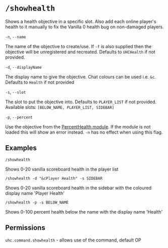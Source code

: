 # `/showhealth`

Shows a health objective in a specific slot. Also add each online player's health to it manually to
fix the Vanilla 0 health bug on non-damaged players.

`-n`, `--name` 

The name of the objective to create/use. If `-f` is also supplied then the objective will
be unregistered and recreated. Defaults to `UHCHealth` if not provided.

`-d`, `--displayName`

The display name to give the objective. Chat colours can be used i.e. `&c`. Defaults to `Health`
if not provided

`-s`, `--slot`

The slot to put the objective into. Defaults to `PLAYER_LIST` if not provided. Available slots:
`[BELOW_NAME, PLAYER_LIST, SIDEBAR]`

`-p`, `--percent`

Use the objective from the [PercentHealth module](../modules/PercentHealth.md). If the module is not
loaded this will show an error instead. `-n` has no effect when using this flag.

## Examples

`/showhealth`

Shows 0-20 vanilla scoreboard health in the player list

`/showhealth -d "&cPlayer Health" -s SIDEBAR`

Shows 0-20 vanilla scoreboard health in the sidebar with the coloured display name 'Player Health'

`/showhealth -p -s BELOW_NAME`

Shows 0-100 percent health below the name with the display name 'Health'

## Permissions

`uhc.command.showhealth` - allows use of the command, default OP